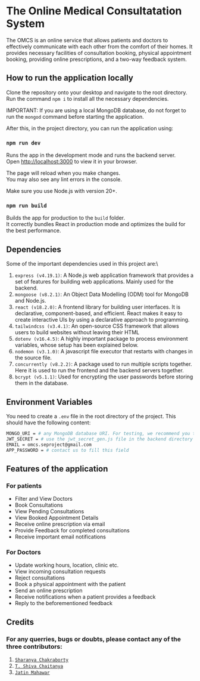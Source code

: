 # The Online Medical Consultatation System

The OMCS is an online service that allows patients and doctors to effectively communicate with each other from the comfort of their homes. It provides necessary facilities of consultation booking, physical appointment booking, providing online prescriptions, and a two-way feedback system.

## How to run the application locally

Clone the repository onto your desktop and navigate to the root directory. Run the command `npm i` to install all the necessary dependencies.

IMPORTANT: If you are using a local MongoDB database, do not forget to run the `mongod` command before starting the application.

After this, in the project directory, you can run the application using:

### `npm run dev`

Runs the app in the development mode and runs the backend server.\
Open [http://localhost:3000](http://localhost:3000) to view it in your browser.

The page will reload when you make changes.\
You may also see any lint errors in the console.

Make sure you use Node.js with version 20+.

### `npm run build`

Builds the app for production to the `build` folder.\
It correctly bundles React in production mode and optimizes the build for the best performance.

## Dependencies

Some of the important dependencies used in this project are:\
1) `express (v4.19.1)`: A Node.js web application framework that provides a set of features for building web applications. Mainly used for the backend.
2) `mongoose (v8.2.1)`: An Object Data Modelling (ODM) tool for MongoDB and Node.js.
3) `react (v18.2.0)`: A frontend library for building user interfaces. It is declarative, component-based, and efficient. React makes it easy to create interactive UIs by using a declarative approach to programming.
4) `tailwindcss (v3.4.1)`: An open-source CSS framework that allows users to build websites without leaving their HTML
5) `dotenv (v16.4.5)`: A highly important package to process environment variables, whose setup has been explained below.
6) `nodemon (v3.1.0)`: A javascript file executor that restarts with changes in the source file.
7) `concurrently (v8.2.2)`: A package used to run multiple scripts together. Here it is used to run the frontend and the backend servers together.
8) `bcrypt (v5.1.1)`: Used for encrypting the user passwords before storing them in the database.

## Environment Variables
You need to create a  `.env` file in the root directory of the project. This should have the following content:

```bash
MONGO_URI = # any MongoDB database URI. For testing, we recommend you to use mongodb://localhost:27071/omcs (this will locally create an OMCS database for you)
JWT_SECRET = # use the jwt_secret_gen.js file in the backend directory of the folder and paste the output here
EMAIL = omcs.seproject@gmail.com
APP_PASSWORD = # contact us to fill this field
```

## Features of the application
### For patients
- Filter and View Doctors
- Book Consultations
- View Pending Consultations
- View Booked Appointment Details
- Receive online prescription via email
- Provide Feedback for completed consultations
- Receive important email notifications
### For Doctors
- Update working hours, location, clinic etc.
- View incoming consultation requests
- Reject consultations
- Book a physical appointment with the patient
- Send an online prescription
- Receive notifications when a patient provides a feedback
- Reply to the beforementioned feedback

## Credits
### For any querries, bugs or doubts, please contact any of the three contributors:
1) [`Sharanya Chakraborty`](https://github.com/destryptor)
2) [`T. Shiva Chaitanya`](https://github.com/shivachaits)
3) [`Jatin Mahawar`](https://github.com/jatinsm2023)
